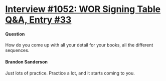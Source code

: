 # [Interview #1052: WOR Signing Table Q&A, Entry #33](https://www.theoryland.com/intvmain.php?i=1052#33)

#### Question

How do you come up with all your detail for your books, all the different sequences.

#### Brandon Sanderson

Just lots of practice. Practice a lot, and it starts coming to you.

